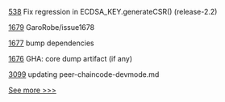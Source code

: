 
[538](https://github.com/hyperledger/fabric-sdk-node/pull/538) Fix regression in ECDSA_KEY.generateCSR() (release-2.2)

[1679](https://github.com/hyperledger/iroha/pull/1679) GaroRobe/issue1678

[1677](https://github.com/hyperledger/iroha/pull/1677) bump dependencies

[1676](https://github.com/hyperledger/iroha/pull/1676) GHA: core dump artifact (if any)

[3099](https://github.com/hyperledger/fabric/pull/3099) updating peer-chaincode-devmode.md


[See more >>>](https://start-here.hyperledger.org/pull-requests)
